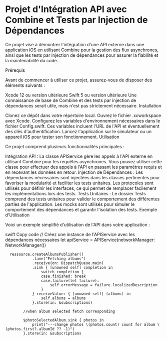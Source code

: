 
# Projet d'Intégration API avec Combine et Tests par Injection de Dépendances

Ce projet vise à démontrer l'intégration d'une API externe dans une application iOS en utilisant Combine pour la gestion des flux asynchrones, ainsi que les tests par injection de dépendances pour assurer la fiabilité et la maintenabilité du code.

Prérequis

Avant de commencer à utiliser ce projet, assurez-vous de disposer des éléments suivants :

Xcode 12 ou version ultérieure
Swift 5 ou version ultérieure
Une connaissance de base de Combine et des tests par injection de dépendances serait utile, mais n'est pas strictement nécessaire.
Installation

Clonez ce dépôt dans votre répertoire local.
Ouvrez le fichier .xcworkspace avec Xcode.
Configurez les variables d'environnement nécessaires dans le fichier Config.swift. Ces variables incluent l'URL de l'API et éventuellement des clés d'authentification.
Lancez l'application sur le simulateur ou un appareil iOS pour tester son fonctionnement.
Utilisation

Ce projet comprend plusieurs fonctionnalités principales :

Intégration API : La classe APIService gère les appels à l'API externe en utilisant Combine pour les requêtes asynchrones. Vous pouvez utiliser cette classe pour effectuer des appels à l'API en passant les paramètres requis et en recevant les données en retour.
Injection de Dépendances : Les dépendances nécessaires sont injectées dans les classes pertinentes pour favoriser la modularité et faciliter les tests unitaires. Les protocoles sont utilisés pour définir les interfaces, ce qui permet de remplacer facilement les implémentations lors des tests.
Tests Unitaires : Le dossier Tests comprend des tests unitaires pour valider le comportement des différentes parties de l'application. Les mocks sont utilisés pour simuler le comportement des dépendances et garantir l'isolation des tests.
Exemple d'Utilisation

Voici un exemple simplifié d'utilisation de l'API dans votre application :

swift
Copy code
// Créez une instance de l'APIService avec les dépendances nécessaires
let apiService = APIService(networkManager: NetworkManager())
```
  ressource.createAlbumsPublisher()
            .lane("Fetching albums")
            .receive(on: DispatchQueue.main)
            .sink { [unowned self] completion in
                switch completion {
                case.finished: break
                case.failure(let failure):
                    self.errorMessage = failure.localizedDescription
                }
            } receiveValue: { [unowned self] (albums) in
                self.albums = albums
            }.store(in: &subscriptions)
        
        //when album selected fetch corresponding
       
        $photoSelectedAlbum.sink { photos in
            print("---change photos \(photos.count) count for album \(photos.first?.albumId ?? -1)")
        }.store(in: &subscriptions
```

